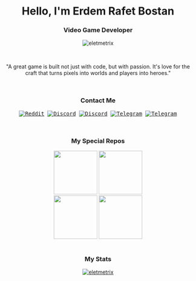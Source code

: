 <h1 align="center">Hello, I'm Erdem Rafet Bostan</h1>
<h3 align="center">Video Game Developer</h3>
<p align="center"><img alt="eletmetrix" src="https://komarev.com/ghpvc/?username=eletmetrix&label=Profile%20views&color=0e75b6&style=flat" /></p>

<br>

<p align="center">"A great game is built not just with code, but with passion. It's love for the craft that turns pixels into worlds and players into heroes."</p>

<br>

<h3 align="center">Contact Me</h3>
<p align="center">
    <samp>
      <a href="https://www.linkedin.com/in/eletmetrix/" target="_blank"><img alt="Reddit" src="https://img.shields.io/badge/LinkedIn-0274B3?style=for-the-badge&logo=linkedin&logoColor=white"></a></a>
      <a href="https://www.instagram.com/erdmrfet/" target="_blank"><img alt="Discord" src="https://img.shields.io/badge/Instagram-E12C77?style=for-the-badge&logo=instagram&logoColor=white"></a></a>
      <a href="https://twitter.com/tcyberless" target="_blank"><img alt="Discord" src="https://img.shields.io/badge/twitter-1C93E5?style=for-the-badge&logo=twitter&logoColor=white"></a></a>
      <a href="https://discord.gg/XhBVq85w4a" target="_blank"><img alt="Telegram" src="https://img.shields.io/badge/Discord-%235865F2.svg?style=for-the-badge&logo=discord&logoColor=white"></a>
      <a href="https://forums.unrealengine.com/u/eletmetrix/" target="_blank"><img alt="Telegram" src="https://img.shields.io/badge/unrealengine-%23313131.svg?style=for-the-badge&logo=unrealengine&logoColor=white"></a>
    </samp>
</p>

<br>

<h3 align="center">My Special Repos</h3>
<div align="center">
<a href="https://github.com/Eletmetrix/CyberlessExampleParameters" title="CyberlessExampleParameters"><img height="115" src="https://github-readme-stats.vercel.app/api/pin/?username=Eletmetrix&repo=CyberlessExampleParameters&theme=radical&hide_border=true&icon_color=B382CE&title_color=b382CE"></a>
  <a href="https://github.com/Eletmetrix/UnrealReplayServer" title="UnrealReplayServer"><img height="115" src="https://github-readme-stats.vercel.app/api/pin/?username=Eletmetrix&repo=UnrealReplayServer&theme=radical&hide_border=true&icon_color=B382CE&title_color=b382CE"></a>
</div>
<div align="center">
  <a href="https://github.com/TeamCyberless/DiscordGameSDK" title="DiscordGameSDK"><img height="115" src="https://github-readme-stats.vercel.app/api/pin/?username=TeamCyberless&repo=DiscordGameSDK&theme=radical&hide_border=true&icon_color=B382CE&title_color=b382CE"></a>
  <a href="https://github.com/TeamCyberless/CyberlessGameServer" title="CyberlessGameServer"><img height="115" src="https://github-readme-stats.vercel.app/api/pin/?username=TeamCyberless&repo=CyberlessGameServer&theme=radical&hide_border=true&icon_color=B382CE&title_color=b382CE"></a>
</div>

<br>

<h3 align="center">My Stats</h3>
<p align="center"> <a href="https://github.com/ryo-ma/github-profile-trophy"><img src="https://github-profile-trophy.vercel.app/?username=eletmetrix&theme=radical&no-frame=true&row=1&column=8&include_all_commits=true&count_private=true" alt="eletmetrix" /></a> </p>
<!--<p align="center"><img src="https://github-readme-stats.vercel.app/api?username=eletmetrix&show_icons=true&theme=radical&locale=en&hide_border=true&include_all_commits=true&count_private=true&a=1" alt="eletmetrix" /></p>
<p align="center"><img src="https://github-readme-streak-stats.herokuapp.com/?user=eletmetrix&theme=radical&hide_border=true&count_private=true&langs_count=8" alt="eletmetrix" /></p>
<p align="center"><img src="https://github-readme-stats.vercel.app/api/top-langs?username=eletmetrix&show_icons=true&theme=radical&locale=en&layout=compact&hide_border=true&include_all_commits=true&count_private=true&a=1" alt="eletmetrix" /></p>-->
